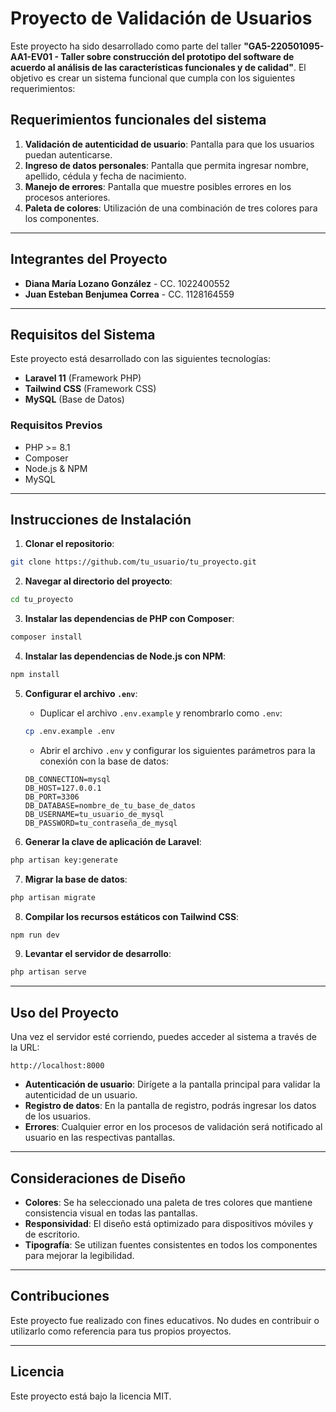 # Proyecto de Validación de Usuarios

Este proyecto ha sido desarrollado como parte del taller **"GA5-220501095-AA1-EV01 - Taller sobre construcción del prototipo del software de acuerdo al análisis de las características funcionales y de calidad"**. El objetivo es crear un sistema funcional que cumpla con los siguientes requerimientos:

## Requerimientos funcionales del sistema

1. **Validación de autenticidad de usuario**: Pantalla para que los usuarios puedan autenticarse.
2. **Ingreso de datos personales**: Pantalla que permita ingresar nombre, apellido, cédula y fecha de nacimiento.
3. **Manejo de errores**: Pantalla que muestre posibles errores en los procesos anteriores.
4. **Paleta de colores**: Utilización de una combinación de tres colores para los componentes.

---

## Integrantes del Proyecto

- **Diana María Lozano González** - CC. 1022400552
- **Juan Esteban Benjumea Correa** - CC. 1128164559

---

## Requisitos del Sistema

Este proyecto está desarrollado con las siguientes tecnologías:

- **Laravel 11** (Framework PHP)
- **Tailwind CSS** (Framework CSS)
- **MySQL** (Base de Datos)

### Requisitos Previos

- PHP >= 8.1
- Composer
- Node.js & NPM
- MySQL

---

## Instrucciones de Instalación

1. **Clonar el repositorio**:

```bash
git clone https://github.com/tu_usuario/tu_proyecto.git
```

2. **Navegar al directorio del proyecto**:

```bash
cd tu_proyecto
```

3. **Instalar las dependencias de PHP con Composer**:

```bash
composer install
```

4. **Instalar las dependencias de Node.js con NPM**:

```bash
npm install
```

5. **Configurar el archivo `.env`**:

   - Duplicar el archivo `.env.example` y renombrarlo como `.env`:

   ```bash
   cp .env.example .env
   ```

   - Abrir el archivo `.env` y configurar los siguientes parámetros para la conexión con la base de datos:

   ```
   DB_CONNECTION=mysql
   DB_HOST=127.0.0.1
   DB_PORT=3306
   DB_DATABASE=nombre_de_tu_base_de_datos
   DB_USERNAME=tu_usuario_de_mysql
   DB_PASSWORD=tu_contraseña_de_mysql
   ```

6. **Generar la clave de aplicación de Laravel**:

```bash
php artisan key:generate
```

7. **Migrar la base de datos**:

```bash
php artisan migrate
```

8. **Compilar los recursos estáticos con Tailwind CSS**:

```bash
npm run dev
```

9. **Levantar el servidor de desarrollo**:

```bash
php artisan serve
```

---

## Uso del Proyecto

Una vez el servidor esté corriendo, puedes acceder al sistema a través de la URL:

```
http://localhost:8000
```

- **Autenticación de usuario**: Dirígete a la pantalla principal para validar la autenticidad de un usuario.
- **Registro de datos**: En la pantalla de registro, podrás ingresar los datos de los usuarios.
- **Errores**: Cualquier error en los procesos de validación será notificado al usuario en las respectivas pantallas.

---

## Consideraciones de Diseño

- **Colores**: Se ha seleccionado una paleta de tres colores que mantiene consistencia visual en todas las pantallas.
- **Responsividad**: El diseño está optimizado para dispositivos móviles y de escritorio.
- **Tipografía**: Se utilizan fuentes consistentes en todos los componentes para mejorar la legibilidad.

---

## Contribuciones

Este proyecto fue realizado con fines educativos. No dudes en contribuir o utilizarlo como referencia para tus propios proyectos. 

---

## Licencia

Este proyecto está bajo la licencia MIT.